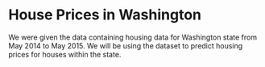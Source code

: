 # House Prices in Washington
We were given the data containing housing data for Washington state from May 2014 to May 2015. We will be using the dataset to predict housing prices for houses within the state. 
